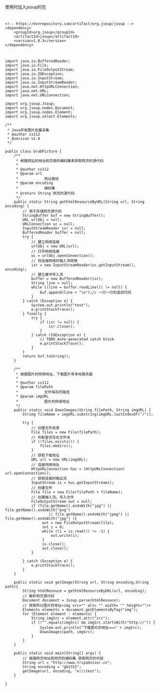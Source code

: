 ###
使用时加入jsoup的包	
#
	<!-- https://mvnrepository.com/artifact/org.jsoup/jsoup -->
	<dependency>
	    <groupId>org.jsoup</groupId>
	    <artifactId>jsoup</artifactId>
	    <version>1.8.3</version>
	</dependency>
#
#

	import java.io.BufferedReader;
	import java.io.File;
	import java.io.FileOutputStream;
	import java.io.IOException;
	import java.io.InputStream;
	import java.io.InputStreamReader;
	import java.net.HttpURLConnection;
	import java.net.URL;
	import java.net.URLConnection;
	
	import org.jsoup.Jsoup;
	import org.jsoup.nodes.Document;
	import org.jsoup.nodes.Element;
	import org.jsoup.select.Elements;
	
	/**
	 * Java开发图片批量采集
	 * @author cx112
	 * @version v1.0
	 */
	
	public class GrabPicture {
		/**
		 * 根据网站的地址和页面的编码集来获取网页的源代码
		 * 
		 * @author cx112
		 * @param url
		 *            网址路径
		 * @param encoding
		 *            编码集
		 * @return String 网页的源代码
		 */
		public static String gethtmlResourceByURL(String url, String encoding) {
			// 用于存储网页源代码
			StringBuffer buf = new StringBuffer();
			URL urlObj = null;
			URLConnection uc = null;
			InputStreamReader isr = null;
			BufferedReader buffer = null;
			try {
				// 建立网络连接
				urlObj = new URL(url);
				// 打开网络连接
				uc = urlObj.openConnection();
				// 将连接网络的输入流转换
				isr = new InputStreamReader(uc.getInputStream(), encoding);
				// 建立缓冲写入流
				buffer = new BufferedReader(isr);
				String line = null;
				while ((line = buffer.readLine()) != null) {
					buf.append(line + "\n");// 一行一行的追加代码
				}
			} catch (Exception e) {
				System.out.println("test");
				e.printStackTrace();
			} finally {
				try {
					if (isr != null) {
						isr.close();
					}
				} catch (IOException e) {
					// TODO Auto-generated catch block
					e.printStackTrace();
				}
			}
			return buf.toString();
		}
	
		/**
		 * 根据图片的网络地址，下载图片带本地服务器
		 * 
		 * @author cx112
		 * @param filePath
		 *            文件保存的路径
		 * @param imgURL
		 *            图片的网络地址
		 */
		public static void DownImages(String filePath, String imgURL) {
			String fileName = imgURL.substring(imgURL.lastIndexOf("/"));
	
			try {
				// 创建文件目录
				File files = new File(filePath);
				// 判断是否存在文件夹
				if (!files.exists()) {
					files.mkdirs();
				}
				// 获取下载地址
				URL url = new URL(imgURL);
				// 连接网络地址
				HttpURLConnection huc = (HttpURLConnection) url.openConnection();
				// 获取连接的输出流
				InputStream is = huc.getInputStream();
				// 创建文件
				File file = new File(filePath + fileName);
				// 创建输入流，写入文件
				FileOutputStream out = null;
				if (file.getName().endsWith("jpg") || file.getName().endsWith("png") 
						|| file.getName().endsWith("jpeg") || file.getName().endsWith("jpg") ){				
					 out = new FileOutputStream(file);				 
					 int i = 0;
					 while ((i = is.read()) != -1) {
						 out.write(i);
					 }
					 is.close();
					 out.close();
				}
	
			} catch (Exception e) {
				e.printStackTrace();
			}
		}
	
		public static void getImage(String url, String encoding,String path){
			String htmlResouce = gethtmlResourceByURL(url, encoding);		
			// 解析网页源代码
			Document document = Jsoup.parse(htmlResouce);
			// 获取所以图片的地址<img src="" alt= "" width= "" height=""/>
			Elements elements = document.getElementsByTag("img");
			for (Element element : elements) {
				String imgSrc = element.attr("src");
				if (!"".equals(imgSrc) && imgSrc.startsWith("http://")) {
					System.out.println("下载图片的地址===" + imgSrc);
					DownImages(path, imgSrc);
				}
			}
		}
		
		public static void main(String[] args) {
			// 根据网页地址和网页的编码集 获取网页的内容
			String url = "http://www.tripadvisor.cn";
			String encoding = "gb2312";
			getImage(url, encoding, "e:\\test");
		}
	
	}
#